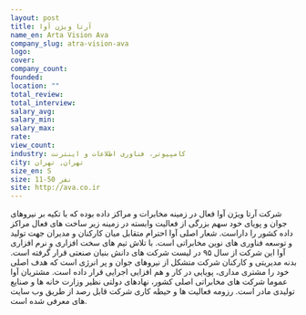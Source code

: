 ```yaml
---
layout: post
title: آرتا ویژن آوا
name_en: Arta Vision Ava
company_slug: atra-vision-ava
logo: 
cover: 
company_count:
founded:
location: ""
total_review: 
total_interview: 
salary_avg: 
salary_min: 
salary_max: 
rate: 
view_count: 
industry: کامپیوتر، فناوری اطلاعات و اینترنت
city: تهران, تهران
size_en: S
size: 11-50 نفر
site: http://ava.co.ir
---
```


شرکت آرتا ویژن آوا فعال در زمینه مخابرات و مراکز داده بوده که با تکیه بر نیروهای جوان و پویای خود سهم بزرگی از فعالیت وابسته در زمینه زیر ساخت های فعال مراکز داده کشور را داراست. شعار اصلی آوا احترام متقابل میان کارکنان و مدیران جهت تولید و توسعه فناوری های نوین مخابراتی است.
با تلاش تیم های سخت افزاری و نرم افزاری آوا این شرکت از سال ۹۵ در لیست شرکت های دانش بنیان صنعتی قرار گرفته است.
بدنه مدیریتی و کارکنان شرکت متشکل از نیروهای جوان و پر انرژی است که هدف اصلی خود را مشتری مداری، پویایی در کار و هم افزایی اجرایی قرار داده است.
مشتریان آوا عموما شرکت های مخابراتی اصلی کشور، نهادهای دولتی نظیر وزارت خانه ها و صنایع تولیدی مادر است.
رزومه فعالیت ها و حیطه کاری شرکت قابل رصد از طریق وب سایت های معرفی شده است.